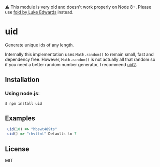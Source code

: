 ⚠️ This module is very old and doesn't work properly on Node 8+. Please use [foid by Luke Edwards](https://github.com/lukeed/foid) instead.

# uid

Generate unique ids of any length.

Internally this implementation uses `Math.random()` to remain small, fast and dependency free. However, `Math.random()` is not actually all that random so if you need a better random number generator, I recommend [uid2](https://github.com/coreh/uid2).

## Installation

### Using node.js:

    $ npm install uid

## Examples

```js
 uid(10) => "hbswt489ts"
 uid() => "rhvtfnt" Defaults to 7
```

## License

MIT
